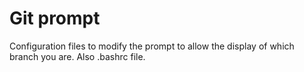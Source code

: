 # Git prompt
Configuration files to modify the prompt to allow the display of which branch you are. Also .bashrc file.
